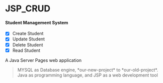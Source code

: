 # JSP_CRUD
#### Student Management System
- [x] Create Student
- [x] Update Student
- [x] Delete Student
- [x] Read Student

A Java Server Pages web application
> MYSQL as Database engine, \*our-new-project\* to \*our-old-project\*.
> Java as programming language, and 
> JSP as a web development tool
